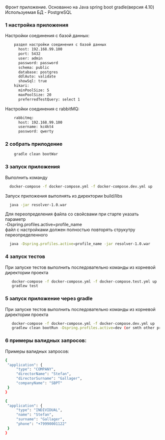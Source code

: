 Фронт  приложение. Основанно на Java spring boot gradle(версия 4.10)
Используемая БД - PostgreSQL

### 1 настройка приложения 
Настройки соединения с базой данных:    
```sh
    раздел настройки соединения с базой данных
      host: 192.168.99.100
      port: 5432
      user: admin
      password: password
      schema: public
      database: postgres
      ddlAuto: validate
      showSql: true
    hikari:
      minPoolSize: 5
      maxPoolSize: 20
      preferredTestQuery: select 1
  ```
Настройки соединения с rabbitMQ:    
```sh
    rabbitmq:
      host: 192.168.99.100
      username: kc4kt4
      password: qwerty
  ```

### 2 собрать прилодение 
```sh
    gradle clean bootWar
```
  
### 3 запуск приложения
Выполнить команду
   ```sh
     docker-compose -f docker-compose.yml -f docker-compose.dev.yml up
   ```
   Запуск приложения выполнять из директории build/libs
   ```sh
     java -jar resolver-1.0.war
   ```
Для переопределения файла со свойсвами при старте указать параметр 
<br> -Dspring.profiles.active=profile_name<br>
файл с настройками должен полностью повторять струкутру переопределенного
   
   ```sh
     java -Dspring.profiles.active=profile_name -jar resolver-1.0.war
   ```
   
### 4 запуск тестов     
При запуске тестов выполнить последовательно команды из корневой директории проекта
    
   ```sh
      docker-compose -f docker-compose.yml -f docker-compose.test.yml up
      gradlew test
   ```
### 5 запуск приложение через gradle     
При запуске тестов выполнить последовательно команды из корневой директории проекта

   ```sh
      docker-compose -f docker-compose.yml -f docker-compose.dev.yml up
      gradlew clean bootRun -Dspring.profiles.active=dev (or smth other profile name)
   ```
### 6 примеры валидных запросов:
Примеры валидных запросов:
   ```sh
{
	"application": {
		"type": "COMPANY",
		"directorName": "Stefan",
		"directorSurname": "Gallager",
		"companyName": "SBPT"
	}
}

{
	"application": {
		"type": "INDIVIDUAL",
		"name": "Stefan",
		"surname": "Gallager",
		"phone": "+79990001122"
	}
}
   ```
    